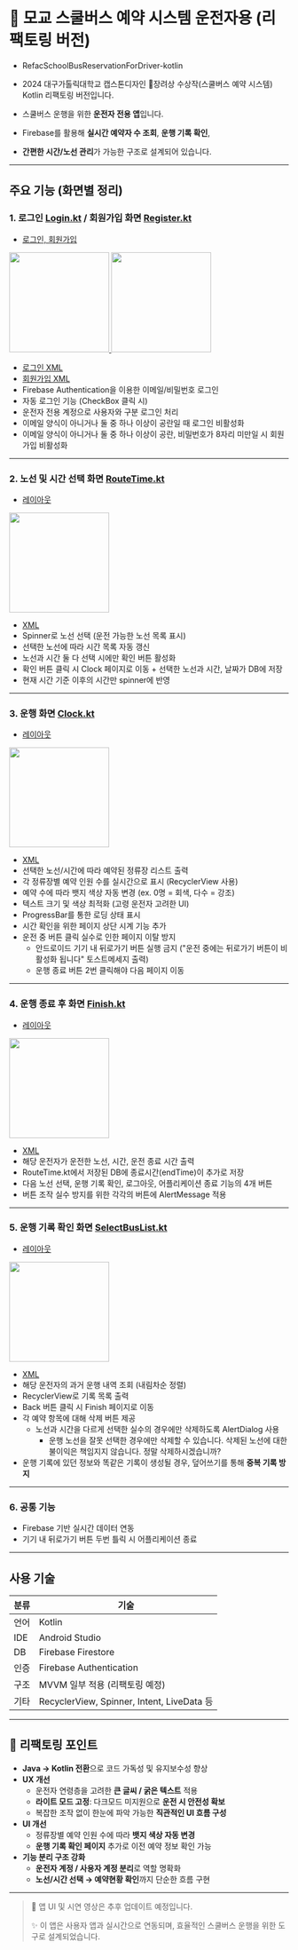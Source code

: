 # 🚌 모교 스쿨버스 예약 시스템 운전자용 (리팩토링 버전)

- RefacSchoolBusReservationForDriver-kotlin
- 2024 대구가톨릭대학교 캡스톤디자인 🥉장려상 수상작(스쿨버스 예약 시스템) Kotlin 리팩토링 버전입니다. 

- 스쿨버스 운행을 위한 **운전자 전용 앱**입니다.  
- Firebase를 활용해 **실시간 예약자 수 조회**, **운행 기록 확인**,  
- **간편한 시간/노선 관리**가 가능한 구조로 설계되어 있습니다.

---

## 주요 기능 (화면별 정리)

### 1. 로그인 [Login.kt](app/src/main/java/com/example/refac_driverapp/Login.kt) / 회원가입 화면 [Register.kt](app/src/main/java/com/example/refac_driverapp/Register.kt)
- [로그인, 회원가입](https://github.com/wonna-0830/login)
<a href="https://github.com/wonna-0830/login">
  <img src="images/login.jpg" width="180">
  <img src="images/register.jpg" width="180">
</a>

- [로그인 XML](app/src/main/res/layout/activity_login.xml)
- [회원가입 XML](app/src/main/res/layout/activity_register.xml)
- Firebase Authentication을 이용한 이메일/비밀번호 로그인
- 자동 로그인 기능 (CheckBox 클릭 시)
- 운전자 전용 계정으로 사용자와 구분 로그인 처리
- 이메일 양식이 아니거나 둘 중 하나 이상이 공란일 때 로그인 비활성화
- 이메일 양식이 아니거나 둘 중 하나 이상이 공란, 비밀번호가 8자리 미만일 시 회원가입 비활성화

---

### 2. 노선 및 시간 선택 화면 [RouteTime.kt](app/src/main/java/com/example/refac_driverapp/RouteTime.kt)
- [레이아웃](https://github.com/wonna-0830/routetime)
<a href="https://github.com/wonna-0830/routetime">
  <img src="images/routechoose.jpg" width="180">
</a>

- [XML](app/src/main/res/layout/activity_route_time.xml)
- Spinner로 노선 선택 (운전 가능한 노선 목록 표시)
- 선택한 노선에 따라 시간 목록 자동 갱신
- 노선과 시간 둘 다 선택 시에만 확인 버튼 활성화
- 확인 버튼 클릭 시 Clock 페이지로 이동 + 선택한 노선과 시간, 날짜가 DB에 저장
- 현재 시간 기준 이후의 시간만 spinner에 반영

---

### 3. 운행 화면 [Clock.kt](app/src/main/java/com/example/refac_driverapp/Clock.kt)
- [레이아웃](https://github.com/wonna-0830/clock)
<a href="https://github.com/wonna-0830/clock">
  <img src="images/clock.jpg" width="180">
</a>

- [XML](app/src/main/res/layout/activity_clock.xml)
- 선택한 노선/시간에 따라 예약된 정류장 리스트 출력
- 각 정류장별 예약 인원 수를 실시간으로 표시 (RecyclerView 사용)
- 예약 수에 따라 뱃지 색상 자동 변경 (ex. 0명 = 회색, 다수 = 강조)
- 텍스트 크기 및 색상 최적화 (고령 운전자 고려한 UI)
- ProgressBar를 통한 로딩 상태 표시
- 시간 확인을 위한 페이지 상단 시계 기능 추가
- 운전 중 버튼 클릭 실수로 인한 페이지 이탈 방지
  - 안드로이드 기기 내 뒤로가기 버튼 실행 금지 ("운전 중에는 뒤로가기 버튼이 비활성화 됩니다" 토스트메세지 출력)
  - 운행 종료 버튼 2번 클릭해야 다음 페이지 이동

---

### 4. 운행 종료 후 화면 [Finish.kt](app/src/main/java/com/example/refac_driverapp/Finish.kt)
- [레이아웃](https://github.com/wonna-0830/finish)
<a href="https://github.com/wonna-0830/finish">
  <img src="images/finish.jpg" width="180">
</a>

- [XML](app/src/main/res/layout/activity_finish.xml)
- 해당 운전자가 운전한 노선, 시간, 운전 종료 시간 출력
- RouteTime.kt에서 저장된 DB에 종료시간(endTime)이 추가로 저장
- 다음 노선 선택, 운행 기록 확인, 로그아웃, 어플리케이션 종료 기능의 4개 버튼
- 버튼 조작 실수 방지를 위한 각각의 버튼에 AlertMessage 적용

---

### 5. 운행 기록 확인 화면 [SelectBusList.kt](app/src/main/java/com/example/refac_driverapp/SelectBusList.kt)
- [레이아웃](https://github.com/wonna-0830/selectbuslist)
<a href="https://github.com/wonna-0830/selectbuslist">
  <img src="images/selectbuslist.jpg" width="180">
</a>

- [XML](app/src/main/res/layout/activity_selectbuslist.xml)
- 해당 운전자의 과거 운행 내역 조회 (내림차순 정렬)
- RecyclerView로 기록 목록 출력
- Back 버튼 클릭 시 Finish 페이지로 이동
- 각 예약 항목에 대해 삭제 버튼 제공
  - 노선과 시간을 다르게 선택한 실수의 경우에만 삭제하도록 AlertDialog 사용
    - 운행 노선을 잘못 선택한 경우에만 삭제할 수 있습니다. 삭제된 노선에 대한 불이익은 책임지지 않습니다. 정말 삭제하시겠습니까?
- 운행 기록에 있던 정보와 똑같은 기록이 생성될 경우, 덮어쓰기를 통해 **중복 기록 방지**

---

### 6. 공통 기능
- Firebase 기반 실시간 데이터 연동
- 기기 내 뒤로가기 버튼 두번 틀릭 시 어플리케이션 종료

---

## 사용 기술

| 분류 | 기술 |
|------|------|
| 언어 | Kotlin |
| IDE | Android Studio |
| DB  | Firebase Firestore |
| 인증 | Firebase Authentication |
| 구조 | MVVM 일부 적용 (리팩토링 예정) |
| 기타 | RecyclerView, Spinner, Intent, LiveData 등 |

---

## 🔄 리팩토링 포인트
- **Java → Kotlin 전환**으로 코드 가독성 및 유지보수성 향상
- **UX 개선**
  - 운전자 연령층을 고려한 **큰 글씨 / 굵은 텍스트** 적용
  - **라이트 모드 고정**: 다크모드 미지원으로 **운전 시 안전성 확보**
  - 복잡한 조작 없이 한눈에 파악 가능한 **직관적인 UI 흐름 구성**
- **UI 개선**
  - 정류장별 예약 인원 수에 따라 **뱃지 색상 자동 변경**
  - **운행 기록 확인 페이지** 추가로 이전 예약 정보 확인 가능
- **기능 분리 구조 강화**
  - **운전자 계정 / 사용자 계정 분리**로 역할 명확화
  - **노선/시간 선택 → 예약현황 확인**까지 단순한 흐름 구현

---

> 📌 앱 UI 및 시연 영상은 추후 업데이트 예정입니다.
>  
> ✨ 이 앱은 사용자 앱과 실시간으로 연동되며, 효율적인 스쿨버스 운행을 위한 도구로 설계되었습니다.
